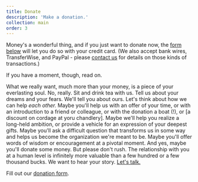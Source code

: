 ```yaml
---
title: Donate
description: 'Make a donation.'
collection: main
order: 3
---
```


Money's a wonderful thing, and if you just want to donate now, the [form below](#form) will let you do so with your credit card. (We also accept bank wires, TransferWise, and PayPal - please [contact us](/contact/) for details on those kinds of transactions.)

If you have a moment, though, read on.

What we really want, much more than your money, is a piece of your everlasting soul. No, really. Sit and drink tea with us. Tell us about your dreams and your fears. We'll tell you about ours. Let's think about how we can help _each other._ Maybe you'll help us with an offer of your time, or with an introduction to a friend or colleague, or with the donation a boat (!), or [a discount on cordage at yoru chandlery]. Maybe we'll help you realize a long-held ambition, or provide a vehicle for an expression of your deepest gifts. Maybe you'll ask a difficult question that transforms us in some way and helps us become the organization we're meant to be. Maybe you'll offer words of wisdom or encouragement at a pivotal moment. And yes, maybe you'll donate some money. But please don't rush. The relationship with you at a human level is infinitely more valuable than a few hundred or a few thousand bucks. We want to hear your story. [Let's talk.](/contact/)

<div><a name="form"></a></div>
<div id="wufoo-r1tv1c8j0u5txkf"> Fill out our <a href="https://vela.wufoo.com/forms/r1tv1c8j0u5txkf">donation form</a>. </div> <script type="text/javascript"> var r1tv1c8j0u5txkf; (function(d, t) { var s = d.createElement(t), options = { 'userName':'vela', 'formHash':'r1tv1c8j0u5txkf', 'autoResize':true, 'height':'784', 'async':true, 'host':'wufoo.com', 'header':'hide', 'ssl':true }; s.src = ('https:' == d.location.protocol ?'https://':'http://') + 'secure.wufoo.com/scripts/embed/form.js'; s.onload = s.onreadystatechange = function() { var rs = this.readyState; if (rs) if (rs != 'complete') if (rs != 'loaded') return; try { r1tv1c8j0u5txkf = new WufooForm(); r1tv1c8j0u5txkf.initialize(options); r1tv1c8j0u5txkf.display(); } catch (e) { } }; var scr = d.getElementsByTagName(t)[0], par = scr.parentNode; par.insertBefore(s, scr); })(document, 'script'); </script>
